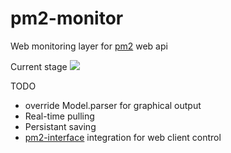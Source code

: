 pm2-monitor
===========

Web monitoring layer for [pm2](https://github.com/Unitech/pm2) web api

Current stage
<img src="https://dl.dropboxusercontent.com/u/36220055/Screenshot%20from%202013-11-01%2015%3A32%3A36.png">


TODO  
  
* override Model.parser for graphical output  
* Real-time pulling  
* Persistant saving  
* [pm2-interface](https://github.com/Unitech/pm2-interface) integration for web client control  
